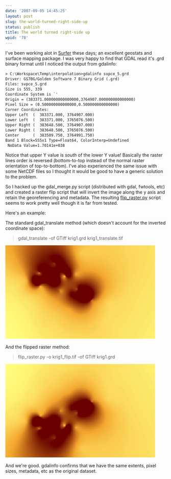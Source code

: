 ```yaml
---
date: '2007-09-05 14:45:25'
layout: post
slug: the-world-turned-right-side-up
status: publish
title: The world turned right-side up
wpid: '78'
---
```


I've been working alot in [Surfer](http://www.goldensoftware.com/products/surfer/surfer.shtml) these days; an excellent geostats and surface mapping package. I was very happy to find that GDAL read it's .grd binary format until I noticed the output from gdalinfo:



    > C:\Workspace\Temp\interpolation>gdalinfo svpce_5.grd
    Driver: GS7BG/Golden Software 7 Binary Grid (.grd)
    Files: svpce_5.grd
    Size is 555, 339
    Coordinate System is `'
    Origin = (383371.000000000000000,3764907.000000000000000)
    Pixel Size = (0.500000000000000,0.500000000000000)
    Corner Coordinates:
    Upper Left  (  383371.000, 3764907.000)
    Lower Left  (  383371.000, 3765076.500)
    Upper Right (  383648.500, 3764907.000)
    Lower Right (  383648.500, 3765076.500)
    Center      (  383509.750, 3764991.750)
    Band 1 Block=555x1 Type=Float64, ColorInterp=Undefined
     NoData Value=1.70141e+038



Notice that upper Y value is _south_ of the lower Y value! Basically the raster lines order is reversed (bottom-to-top instead of the normal raster orientation of top-to-bottom). I've also experienced the same issue with some NetCDF files so I thought it would be good to have a generic solution to the problem.

So I hacked up the gdal_merge.py script (distributed with gdal, fwtools, etc) and created a raster flip script that will invert the image along the y axis and retain the georeferencing and metadata. The resulting [flip_raster.py](http://perrygeo.googlecode.com/svn/trunk/gis-bin/flip_raster.py) script seems to work pretty well though it is far from tested.

Here's an example:

The standard gdal_translate method (which doesn't account for the inverted coordinate space):



> gdal_translate -of GTiff krig1.grd krig1_translate.tif


![](/assets/img/standard.jpg)

And the flipped raster method:



> flip_raster.py -o krig1_flip.tif -of GTiff krig1.grd 


![](/assets/img/flipped.jpg)

And we're good.  gdalinfo confirms that we have the same extents, pixel sizes, metadata, etc as the original dataset. 




